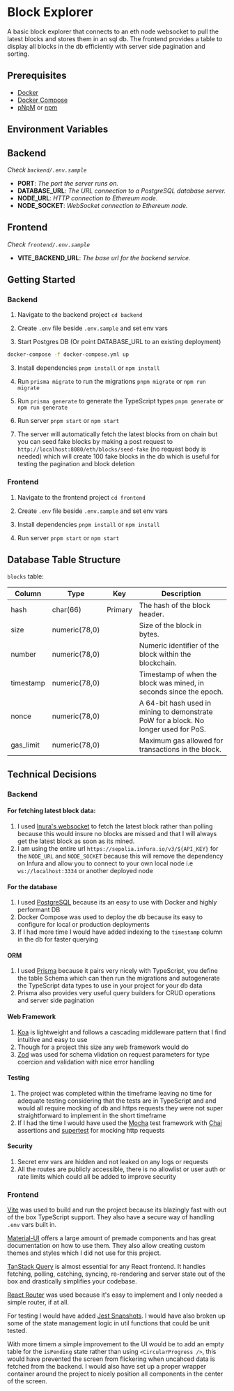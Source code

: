 # Block Explorer

A basic block explorer that connects to an eth node websocket to pull the latest blocks and stores them in an sql db. The frontend provides a table to display all blocks in the db efficiently with server side pagination and sorting.

## Prerequisites

- [Docker](https://docs.docker.com/desktop/)
- [Docker Compose](https://docs.docker.com/compose/install/)
- [pNpM](https://pnpm.io/) or [npm](https://www.npmjs.com/)

## Environment Variables

## Backend
_Check `backend/.env.sample`_

- **PORT**: _The port the server runs on._
- **DATABASE_URL**: _The URL connection to a PostgreSQL database server._
- **NODE_URL**: _HTTP connection to Ethereum node._
- **NODE_SOCKET**: _WebSocket connection to Ethereum node._

## Frontend
_Check `frontend/.env.sample`_

- **VITE_BACKEND_URL**: _The base url for the backend service._

## Getting Started

### Backend

1. Navigate to the backend project `cd backend`

1. Create `.env` file beside `.env.sample` and set env vars

1. Start Postgres DB (Or point DATABASE_URL to an existing deployment)

```bash
docker-compose -f docker-compose.yml up
```

3. Install dependencies `pnpm install` or `npm install`

3. Run `prisma migrate` to run the migrations `pnpm migrate` or `npm run migrate`

3. Run `prisma generate` to generate the TypeScript types `pnpm generate` or `npm run generate`

3. Run server `pnpm start` or `npm start`

4. The server will automatically fetch the latest blocks from on chain but you can seed fake blocks by making a post request to `http://localhost:8080/eth/blocks/seed-fake` (no request body is needed) which will create 100 fake blocks in the db which is useful for testing the pagination and block deletion

### Frontend

1. Navigate to the frontend project `cd frontend`

1. Create `.env` file beside `.env.sample` and set env vars

1. Install dependencies `pnpm install` or `npm install`

1. Run server `pnpm start` or `npm start`


## Database Table Structure

`blocks` table:

| Column        | Type            | Key       | Description                                                                            |
|---------------|-----------------|-----------|----------------------------------------------------------------------------------------|
| hash          | char(66)        | Primary   | The hash of the block header.                                                          |
| size          | numeric(78,0)   |           | Size of the block in bytes.                                                            |
| number        | numeric(78,0)   |           | Numeric identifier of the block within the blockchain.                                 |
| timestamp     | numeric(78,0)   |           | Timestamp of when the block was mined, in seconds since the epoch.                     |
| nonce         | numeric(78,0)   |           | A 64-bit hash used in mining to demonstrate PoW for a block. No longer used for PoS.   |
| gas_limit     | numeric(78,0)   |           | Maximum gas allowed for transactions in the block.                                     |

## Technical Decisions

### Backend

#### For fetching latest block data:
1. I used [Inura's websocket](https://docs.infura.io/api/learn/websockets) to fetch the latest block rather than polling because this would insure no blocks are missed and that I will always get the latest block as soon as its mined.
2. I am using the entire url `https://sepolia.infura.io/v3/${API_KEY}` for the `NODE_URL` and `NODE_SOCKET` because this will remove the dependency on Infura and allow you to connect to your own local node i.e `ws://localhost:3334` or another deployed node
   
#### For the database
1. I used [PostgreSQL](https://www.postgresql.org/) because its an easy to use with Docker and highly performant DB
2. Docker Compose was used to deploy the db because its easy to configure for local or production deployments
3. If I had more time I would have added indexing to the `timestamp` column in the db for faster querying

#### ORM
1. I used [Prisma](https://www.prisma.io/) because it pairs very nicely with TypeScript, you define the table Schema which can then run the migrations and autogenerate the TypeScript data types to use in your project for your db data
2. Prisma also provides very useful query builders for CRUD operations and server side pagination

#### Web Framework
1. [Koa](https://koajs.com/) is lightweight and follows a cascading middleware pattern that I find intuitive and easy to use
2. Though for a project this size any web framework would do
3. [Zod](https://zod.dev/) was used for schema vlidation on request parameters for type coercion and validation with nice error handling

#### Testing
1. The project was completed within the timeframe leaving no time for adequate testing considering that the tests are in TypeScript and and would all require mocking of db and https requests they were not super straightforward to implement in the short timeframe
2. If I had the time I would have used the [Mocha](https://mochajs.org/) test framework with [Chai](https://www.chaijs.com/) assertions and [supertest](https://github.com/ladjs/supertest) for mocking http requests

#### Security
1. Secret env vars are hidden and not leaked on any logs or requests
2. All the routes are publicly accessible, there is no allowlist or user auth or rate limits which could all be added to improve security

### Frontend
[Vite](https://vitejs.dev/) was used to build and run the project because its blazingly fast with out of the box TypeScript support. They also have a secure way of handling `.env` vars built in.

[Material-UI](https://mui.com/material-ui/) offers a large amount of premade components and has great documentation on how to use them. They also allow creating custom themes and styles which I did not use for this project.

[TanStack Query](https://tanstack.com/query/latest/docs/framework/react/overview) is almost essential for any React frontend. It handles fetching, polling, catching, syncing, re-rendering and server state out of the box and drastically simplifies your codebase.

[React Router](https://reactrouter.com/en/main) was used because it's easy to implement and I only needed a simple router, if at all.

For testing I would have added [Jest Snapshots](https://jestjs.io/docs/snapshot-testing). I would have also broken up some of the state management logic in util functions that could be unit tested.

With more timem a simple improvement to the UI would be to add an empty table for the `isPending` state rather than using `<CircularProgress />`, this would have prevented the screen from flickering when uncahced data is fetched from the backend. I would also have set up a proper wrapper container around the project to nicely position all components in the center of the screen.

